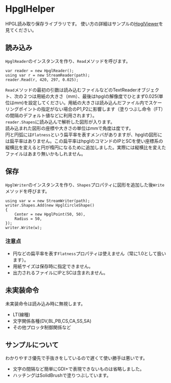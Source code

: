 # HpglHelper
HPGL読み取り保存ライブラリです。 
使い方の詳細はサンプルの[HpglViewer](https://github.com/JinkiKeikaku/HpglHelper/tree/master/HpglViewer)を見てください。

## 読み込み
`HpglReader`のインスタンスを作り、`Read`メソッドを呼びます。
~~~
var reader = new HpglReader();
using var r = new StreamReader(path);
reader.Read(r, 420, 297, 0.025);
~~~
`Read`メソッドの最初の引数は読み込むファイルなどのTextReaderオブジェクト、次の２つは用紙の大きさ（mm）、最後はhpglの解像度でひとまず0.025(単位はmm)を設定してください。用紙の大きさは読み込んだファイル内でスケーリングポイントの指定がない場合のP1,P2に影響します（塗りつぶし命令（FT）の間隔のデフォルト値などに利用されます）。  
`reader.Shapes`に読み込んで解析した図形が入ります。  
読み込まれた図形の座標や大きさの単位はmmで角度は度です。  
円と円弧には`Flatness`という扁平率を表すメンバがありますが、hpglの図形には扁平率はありません。この扁平率はhpglのコマンドのIPとSCを使い座標系の縦横比を変えると円が楕円になるために追加しました。実際には縦横比を変えたファイルはあまり無いかもしれません。

## 保存
`HpglWriter`のインスタンスを作り、`Shapes`プロパティに図形を追加した後`Write`メソッドを呼びます。
~~~
using var w = new StreamWriter(path);
writer.Shapes.Add(new HpglCircleShape()
{
    Center = new HpglPoint(50, 50),
    Radius = 50,
});
writer.Write(w);
~~~

### 注意点
- 円などの扁平率を表す`Flatness`プロパティは使えません（常に1.0として扱います）。
- 用紙サイズは保存時に指定できません。
- 出力されるファイルにIPとSCは含まれません。

## 未実装命令
未実装命令は読み込み時に無視します。
- LT(線種)
- 文字関係各種(DV,BL,PB,CS,CA,SS,SA)
- その他プロッタ制御関係など

## サンプルについて
 わかりやすさ優先で手抜きをしているので遅くて使い勝手は悪いです。
- 文字の間隔など簡単にGDI+で表現できないものは省略しました。
- ハッチングはSolidBrushで塗りつぶしています。
